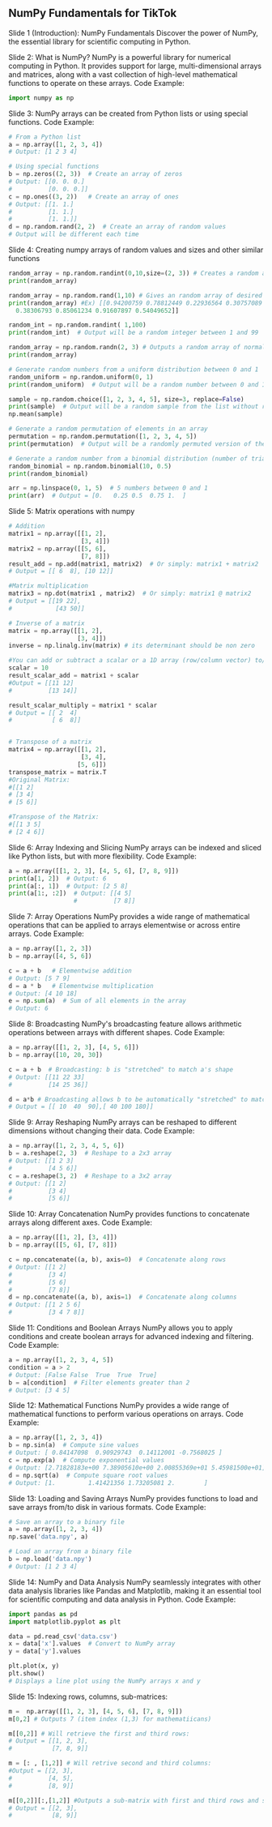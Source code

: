 ## NumPy Fundamentals for TikTok

Slide 1 (Introduction): NumPy Fundamentals Discover the power of NumPy, the essential library for scientific computing in Python.

Slide 2: What is NumPy? NumPy is a powerful library for numerical computing in Python. It provides support for large, multi-dimensional arrays and matrices, along with a vast collection of high-level mathematical functions to operate on these arrays. Code Example:

```python
import numpy as np
```

Slide 3: NumPy arrays can be created from Python lists or using special functions. Code Example:

```python
# From a Python list
a = np.array([1, 2, 3, 4])
# Output: [1 2 3 4]

# Using special functions
b = np.zeros((2, 3))  # Create an array of zeros
# Output: [[0. 0. 0.]
#          [0. 0. 0.]]
c = np.ones((3, 2))   # Create an array of ones
# Output: [[1. 1.]
#          [1. 1.]
#          [1. 1.]]
d = np.random.rand(2, 2)  # Create an array of random values
# Output will be different each time
```
Slide 4: Creating numpy arrays of random values and sizes and other similar functions
```python
random_array = np.random.randint(0,10,size=(2, 3)) # Creates a random array of size 2x3 and values ranging from 0 to 10
print(random_array)

random_array = np.random.rand(1,10) # Gives an random array of desired size 1x10 and random values
print(random_array) #Ex) [[0.94200759 0.78812449 0.22936564 0.30757089 0.28442394 0.49795422
  0.38306793 0.85061234 0.91607897 0.54049652]]

random_int = np.random.randint( 1,100)
print(random_int)  # Output will be a random integer between 1 and 99

random_array = np.random.randn(2, 3) # Outputs a random array of normal distribution and desired size 
print(random_array)

# Generate random numbers from a uniform distribution between 0 and 1
random_uniform = np.random.uniform(0, 1)
print(random_uniform)  # Output will be a random number between 0 and 1

sample = np.random.choice([1, 2, 3, 4, 5], size=3, replace=False)
print(sample)  # Output will be a random sample from the list without repetition
np.mean(sample)

# Generate a random permutation of elements in an array
permutation = np.random.permutation([1, 2, 3, 4, 5])
print(permutation)  # Output will be a randomly permuted version of the list

# Generate a random number from a binomial distribution (number of trials=10, probability of success=0.5)
random_binomial = np.random.binomial(10, 0.5)
print(random_binomial)

arr = np.linspace(0, 1, 5)  # 5 numbers between 0 and 1
print(arr)  # Output = [0.   0.25 0.5  0.75 1.  ]

``` 
Slide 5: Matrix operations with numpy 
```python
# Addition
matrix1 = np.array([[1, 2], 
                    [3, 4]])
matrix2 = np.array([[5, 6], 
                    [7, 8]])
result_add = np.add(matrix1, matrix2)  # Or simply: matrix1 + matrix2
# Output = [[ 6  8], [10 12]]

#Matrix multiplication
matrix3 = np.dot(matrix1 , matrix2)  # Or simply: matrix1 @ matrix2
# Output = [[19 22],
#            [43 50]]

# Inverse of a matrix
matrix = np.array([[1, 2],
                   [3, 4]])
inverse = np.linalg.inv(matrix) # its determinant should be non zero

#You can add or subtract a scalar or a 1D array (row/column vector) to/from a matrix using broadcasting.
scalar = 10
result_scalar_add = matrix1 + scalar
#Output = [[11 12]
#          [13 14]]

result_scalar_multiply = matrix1 * scalar
# Output = [[ 2  4]
#           [ 6  8]]


# Transpose of a matrix
matrix4 = np.array([[1, 2],
                    [3, 4],
                   [5, 6]])
transpose_matrix = matrix.T
#Original Matrix:
#[[1 2]
# [3 4]
# [5 6]]

#Transpose of the Matrix:
#[[1 3 5]
# [2 4 6]]
```

Slide 6: Array Indexing and Slicing NumPy arrays can be indexed and sliced like Python lists, but with more flexibility. Code Example:

```python
a = np.array([[1, 2, 3], [4, 5, 6], [7, 8, 9]])
print(a[1, 2])  # Output: 6
print(a[:, 1])  # Output: [2 5 8]
print(a[1:, :2])  # Output: [[4 5]
                  #          [7 8]]
```

Slide 7: Array Operations NumPy provides a wide range of mathematical operations that can be applied to arrays elementwise or across entire arrays. Code Example:

```python
a = np.array([1, 2, 3])
b = np.array([4, 5, 6])

c = a + b   # Elementwise addition
# Output: [5 7 9]
d = a * b   # Elementwise multiplication
# Output: [4 10 18]
e = np.sum(a)  # Sum of all elements in the array
# Output: 6
```

Slide 8: Broadcasting NumPy's broadcasting feature allows arithmetic operations between arrays with different shapes. Code Example:

```python
a = np.array([[1, 2, 3], [4, 5, 6]])
b = np.array([10, 20, 30])

c = a + b  # Broadcasting: b is "stretched" to match a's shape
# Output: [[11 22 33]
#          [14 25 36]]

d = a*b # Broadcasting allows b to be automatically "stretched" to match the dimensions of a
# Output = [[ 10  40  90],[ 40 100 180]]


```

Slide 9: Array Reshaping NumPy arrays can be reshaped to different dimensions without changing their data. Code Example:

```python
a = np.array([1, 2, 3, 4, 5, 6])
b = a.reshape(2, 3)  # Reshape to a 2x3 array
# Output: [[1 2 3]
#          [4 5 6]]
c = a.reshape(3, 2)  # Reshape to a 3x2 array
# Output: [[1 2]
#          [3 4]
#          [5 6]]
```

Slide 10: Array Concatenation NumPy provides functions to concatenate arrays along different axes. Code Example:

```python
a = np.array([[1, 2], [3, 4]])
b = np.array([[5, 6], [7, 8]])

c = np.concatenate((a, b), axis=0)  # Concatenate along rows
# Output: [[1 2]
#          [3 4]
#          [5 6]
#          [7 8]]
d = np.concatenate((a, b), axis=1)  # Concatenate along columns
# Output: [[1 2 5 6]
#          [3 4 7 8]]
```

Slide 11: Conditions and Boolean Arrays NumPy allows you to apply conditions and create boolean arrays for advanced indexing and filtering. Code Example:

```python
a = np.array([1, 2, 3, 4, 5])
condition = a > 2
# Output: [False False  True  True  True]
b = a[condition]  # Filter elements greater than 2
# Output: [3 4 5]
```

Slide 12: Mathematical Functions NumPy provides a wide range of mathematical functions to perform various operations on arrays. Code Example:

```python
a = np.array([1, 2, 3, 4])
b = np.sin(a)  # Compute sine values
# Output: [ 0.84147098  0.90929743  0.14112001 -0.7568025 ]
c = np.exp(a)  # Compute exponential values
# Output: [2.71828183e+00 7.38905610e+00 2.00855369e+01 5.45981500e+01]
d = np.sqrt(a)  # Compute square root values
# Output: [1.         1.41421356 1.73205081 2.        ]
```

Slide 13: Loading and Saving Arrays NumPy provides functions to load and save arrays from/to disk in various formats. Code Example:

```python
# Save an array to a binary file
a = np.array([1, 2, 3, 4])
np.save('data.npy', a)

# Load an array from a binary file
b = np.load('data.npy')
# Output: [1 2 3 4]
```

Slide 14: NumPy and Data Analysis NumPy seamlessly integrates with other data analysis libraries like Pandas and Matplotlib, making it an essential tool for scientific computing and data analysis in Python. Code Example:

```python
import pandas as pd
import matplotlib.pyplot as plt

data = pd.read_csv('data.csv')
x = data['x'].values  # Convert to NumPy array
y = data['y'].values

plt.plot(x, y)
plt.show()
# Displays a line plot using the NumPy arrays x and y
```
 Slide 15: Indexing rows, columns, sub-matrices:
 ```python
m =  np.array([[1, 2, 3], [4, 5, 6], [7, 8, 9]])
m[0,2] # Outputs 7 (item index (1,3) for mathematiicans)

m[[0,2]] # Will retrieve the first and third rows:
# Output = [[1, 2, 3],
#           [7, 8, 9]]

m = [: , [1,2]] # Will retrive second and third columns:
#Output = [[2, 3],
#          [4, 5],
#          [8, 9]]

m[[0,2]][:,[1,2]] #Outputs a sub-matrix with first and third rows and second and third columns:
# Output = [[2, 3],
#           [8, 9]] 
```
 
